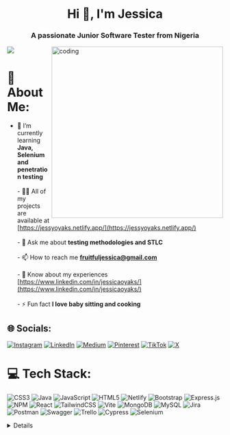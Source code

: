 <h1 align="center">Hi 👋, I'm Jessica</h1>
<h3 align="center">A passionate Junior Software Tester from Nigeria </h3>
<img align="right" alt="coding" width="400" src="https://gifdb.com/images/high/computer-system-coding-j3szfjv9fwb5at9x.gif" >

[![](https://visitcount.itsvg.in/api?id=jam-jam200&icon=0&color=6)](https://visitcount.itsvg.in)

# 💫 About Me:
- 🌱 I’m currently learning **Java, Selenium and penetration testing**<br><br>- 👨‍💻 All of my projects are available at [https://jessyoyaks.netlify.app/](https://jessyoyaks.netlify.app/)<br><br>- 💬 Ask me about **testing methodologies and STLC**<br><br>- 📫 How to reach me **fruitfuljessica@gmail.com**<br><br>- 📄 Know about my experiences [https://www.linkedin.com/in/jessicaoyaks/](https://www.linkedin.com/in/jessicaoyaks/)<br><br>- ⚡ Fun fact **I love baby sitting and cooking**


## 🌐 Socials:
[![Instagram](https://img.shields.io/badge/Instagram-%23E4405F.svg?logo=Instagram&logoColor=white)](https://instagram.com/jessy_oyaks) [![LinkedIn](https://img.shields.io/badge/LinkedIn-%230077B5.svg?logo=linkedin&logoColor=white)](https://linkedin.com/in/jessicaoyaks) [![Medium](https://img.shields.io/badge/Medium-12100E?logo=medium&logoColor=white)](https://medium.com/@Fruitfuljessica) [![Pinterest](https://img.shields.io/badge/Pinterest-%23E60023.svg?logo=Pinterest&logoColor=white)](https://pinterest.com/jessicaoyakhilome) [![TikTok](https://img.shields.io/badge/TikTok-%23000000.svg?logo=TikTok&logoColor=white)](https://tiktok.com/@destiny_fulfill) [![X](https://img.shields.io/badge/X-black.svg?logo=X&logoColor=white)](https://x.com/OyakhilomeJess1) 

# 💻 Tech Stack:
![CSS3](https://img.shields.io/badge/css3-%231572B6.svg?style=for-the-badge&logo=css3&logoColor=white) ![Java](https://img.shields.io/badge/java-%23ED8B00.svg?style=for-the-badge&logo=openjdk&logoColor=white) ![JavaScript](https://img.shields.io/badge/javascript-%23323330.svg?style=for-the-badge&logo=javascript&logoColor=%23F7DF1E) ![HTML5](https://img.shields.io/badge/html5-%23E34F26.svg?style=for-the-badge&logo=html5&logoColor=white) ![Netlify](https://img.shields.io/badge/netlify-%23000000.svg?style=for-the-badge&logo=netlify&logoColor=#00C7B7) ![Bootstrap](https://img.shields.io/badge/bootstrap-%238511FA.svg?style=for-the-badge&logo=bootstrap&logoColor=white) ![Express.js](https://img.shields.io/badge/express.js-%23404d59.svg?style=for-the-badge&logo=express&logoColor=%2361DAFB) ![NPM](https://img.shields.io/badge/NPM-%23CB3837.svg?style=for-the-badge&logo=npm&logoColor=white) ![React](https://img.shields.io/badge/react-%2320232a.svg?style=for-the-badge&logo=react&logoColor=%2361DAFB) ![TailwindCSS](https://img.shields.io/badge/tailwindcss-%2338B2AC.svg?style=for-the-badge&logo=tailwind-css&logoColor=white) ![Vite](https://img.shields.io/badge/vite-%23646CFF.svg?style=for-the-badge&logo=vite&logoColor=white) ![MongoDB](https://img.shields.io/badge/MongoDB-%234ea94b.svg?style=for-the-badge&logo=mongodb&logoColor=white) ![MySQL](https://img.shields.io/badge/mysql-%2300000f.svg?style=for-the-badge&logo=mysql&logoColor=white) ![Jira](https://img.shields.io/badge/jira-%230A0FFF.svg?style=for-the-badge&logo=jira&logoColor=white) ![Postman](https://img.shields.io/badge/Postman-FF6C37?style=for-the-badge&logo=postman&logoColor=white) ![Swagger](https://img.shields.io/badge/-Swagger-%23Clojure?style=for-the-badge&logo=swagger&logoColor=white) ![Trello](https://img.shields.io/badge/Trello-%23026AA7.svg?style=for-the-badge&logo=Trello&logoColor=white) ![Cypress](https://img.shields.io/badge/Cypress-%23323330.svg?style=for-the-badge&logo=Cypress&logoColor=white) ![Selenium](https://img.shields.io/badge/Selenium-%2320232a.svg?style=for-the-badge&logo=Selenium&logoColor=white)

<details>
  

# 📊 GitHub Stats:
![](https://github-readme-stats.vercel.app/api?username=jam-jam200&theme=dark&hide_border=false&include_all_commits=true&count_private=true)<br/>
![](https://github-readme-streak-stats.herokuapp.com/?user=jam-jam200&theme=dark&hide_border=false)<br/>
![](https://github-readme-stats.vercel.app/api/top-langs/?username=jam-jam200&theme=dark&hide_border=false&include_all_commits=true&count_private=true&layout=compact)



<!--START_SECTION:waka-->

```txt
From: 15 November 2022 - To: 05 September 2024

Total Time: 158 hrs 42 mins

JavaScript       49 hrs 42 mins  >>>>>>>>-----------------   31.32 %
Java             46 hrs 50 mins  >>>>>>>------------------   29.51 %
CSS              26 hrs 25 mins  >>>>---------------------   16.65 %
SCSS             17 hrs 8 mins   >>>----------------------   10.80 %
HTML             14 hrs 12 mins  >>-----------------------   08.95 %
```

<!--END_SECTION:waka-->

## 🏆 GitHub Trophies
![](https://github-profile-trophy.vercel.app/?username=jam-jam200&theme=radical&no-frame=true&no-bg=false&margin-w=4)


### ✍️ Random Dev Quote
![](https://quotes-github-readme.vercel.app/api?type=horizontal&theme=radical)



### 😂 Random Dev Meme
<img src='https://randommeme-five.vercel.app/' style="height: 400px;"/>

---


  
<!-- Proudly created with GPRM ( https://gprm.itsvg.in ) -->



</details>
